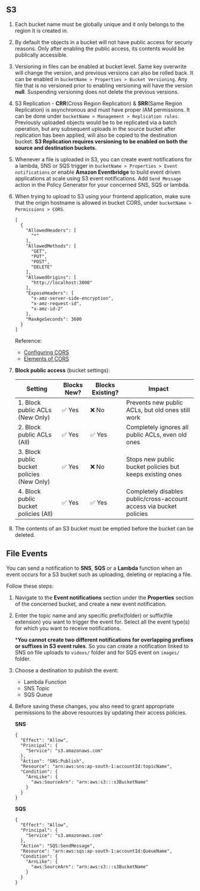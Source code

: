 ## S3

1. Each bucket name must be globally unique and it only belongs to the region it is created in.

2. By default the objects in a bucket will not have public access for securiy reasons. Only after enabling the public access, its contents would be publically accessible.

3. Versioning in files can be enabled at bucket level. Same key overwrite will change the version, and previous versions can also be rolled back. It can be enabled in `bucketName > Properties > Bucket Versioning`.
    Any file that is no versioned prior to enabling versioning will have the version **null**. Suspending versioning does not delete the previous versions.

4. S3 Replication - **CRR**(Cross Region Replication) & **SRR**(Same Region Replication) is asynchronous and must have proper IAM permissions. It can be done under `bucketName > Management > Replication rules`. Previously uploaded objects would be to be replicated via a batch operation, but any subsequent uploads in the source bucket after replication has been applied, will also be copied to the destination bucket.
    **S3 Replication requires versioning to be enabled on both the source and destination buckets.**

5. Whenever a file is uploaded in S3, you can create event notifications for a lambda, SNS or SQS trigger in `bucketName > Properties > Event notifications` or enable **Amazon Eventbridge** to build event driven applications at scale using S3 event notifications. Add `Send Message` action in the Policy Generator for your concerned SNS, SQS or lambda. 

6. When trying to upload to S3 using your frontend application, make  sure that the origin hostname is allowed in bucket CORS, under `bucketName > Permissions > CORS`.

    ```
    [
      {
        "AllowedHeaders": [
          "*"
        ],
        "AllowedMethods": [
          "GET",
          "PUT",
          "POST",
          "DELETE"
        ],
        "AllowedOrigins": [
          "http://localhost:3000"
        ],
        "ExposeHeaders": [
          "x-amz-server-side-encryption",
          "x-amz-request-id",
          "x-amz-id-2"
        ],
        "MaxAgeSeconds": 3600
      }
    ]
    ```

    Reference:
    - [Configuring CORS](https://docs.aws.amazon.com/AmazonS3/latest/userguide/enabling-cors-examples.html) 
    - [Elements of CORS](https://docs.aws.amazon.com/AmazonS3/latest/userguide/ManageCorsUsing.html)

7.  **Block public access** (bucket settings):

    | Setting | Blocks New? | Blocks Existing? | Impact|
    |-|-|-|-|
    | 1. Block public ACLs (New Only) |	✅ Yes |	❌ No | Prevents new public ACLs, but old ones still work|
    | 2. Block public ACLs (All) | ✅ Yes | ✅ Yes | Completely ignores all public ACLs, even old ones |
    | 3. Block public bucket policies (New Only) | ✅ Yes | ❌ No |	Stops new public bucket policies but keeps existing ones |
    | 4. Block public bucket policies (All) | ✅ Yes | ✅ Yes |	Completely disables public/cross-account access via bucket policies |

8.  The contents of an S3 bucket must be emptied before the bucket can be deleted.


## File Events

You can send a notification to **SNS**, **SQS** or a **Lambda** function when an event occurs for a S3 bucket such as uploading, deleting or replacing a file.

Follow these steps:

1.  Navigate to the **Event notifications** section under the **Properties** section of the concerned bucket, and create a new event notification.

2.  Enter the topic name and any specific prefix(folder) or suffix(file extension) you want to trigger the event for. Select all the event type(s) for which you want to receive notifications.

    ***You cannot create two different notifications for overlapping prefixes or suffixes in S3 event rules**. So you can create a notification linked to SNS on file uploads to `videos/` folder and for SQS event on `images/` folder.

3.  Choose a destination to publish the event:
    - Lambda Function
    - SNS Topic
    - SQS Queue

4.  Before saving these changes, you also need to grant appropriate permissions to the above resources by updating their access policies.

    **SNS**
    ```
    {
      "Effect": "Allow",
      "Principal": {
        "Service": "s3.amazonaws.com"
      },
      "Action": "SNS:Publish",
      "Resource": "arn:aws:sns:ap-south-1:accountId:topicName",
      "Condition": {
        "ArnLike": {
          "aws:SourceArn": "arn:aws:s3:::s3BucketName"
        }
      }
    }
    ```

    **SQS**
    ```
    {
      "Effect": "Allow",
      "Principal": {
        "Service": "s3.amazonaws.com"
      },
      "Action": "SQS:SendMessage",
      "Resource": "arn:aws:sqs:ap-south-1:accountId:QueueName",
      "Condition": {
        "ArnLike": {
          "aws:SourceArn": "arn:aws:s3:::s3BucketName"
        }
      }
    }
    ```
